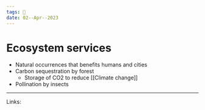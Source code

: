 ```yaml
---
tags: 🌱
date: 02--Apr--2023
---
```


# Ecosystem services

- Natural occurrences that benefits humans and cities
- Carbon sequestration by forest
    - Storage of CO2 to reduce [[Climate change]]
- Pollination by insects

---
Links: 